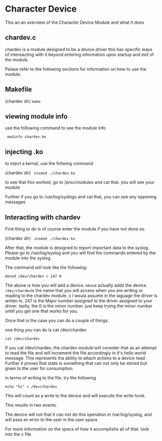 # Character Device

This an an overview of the Character Device Module and what it does

## chardev.c

chardev is a module designed to be a device driver this has specific ways of intereacting with it beyond entering information upon startup and exit of the module.

Pelase refer to the following sections for information on how to use the module.

## Makefile

(chardev dir)
`make`

## viewing module info

use the following command to see the module info

` modinfo chardev.ko`

## injecting .ko

to inject a kernal, use the follwing command

(chardev dir)
` insmod ./chardev.ko`

to see that this worked, go to /proc/modules and cat that. you will see your module

Further if you go to /var/log/syslogs and cat that, you can see any oppening messages

## Interacting with chardev
First thing to do is of course enter the module if you have not done so.

(chardev dir)
` insmod ./chardev.ko`

After that, the module is designed to report important data to the syslog. Please go to /var/log/syslog and you will find the commands entered by the module into the syslog.

The command will look like the following:

` mknod /dev/chardev c 247 0 `

The above is how you will add a device. `mknod` actually adds the device. `/dev/chardev`is the name that you will access when you are writing or reading to the chardev module. c I woula assume in the laguage the driver is writen in, 247 is the Major number assigned to the driver assigned to your driver. lastly, the 0 is the minor number. just keep trying the minor number untill you get one that works for you.

Once that is the case you can do a couple of things.

one thing you can do is cat /dev/chardev

`cat /dev/chardev`

If you cat /dev/chardev, the chardev module will consider that as an attempt to read the file and will increment the file accordingly in it's hello world message. This represents tha ability to attach actions to a device read. Further it proves that state is something that can not only be stored but given to the user for consumption.

in terms of writing to the file. try the following

`echo "hi" > /dev/chardev`

This will count as a write to the device and will execute the write hook.

This results in two events.

The device will not that it can not do this operation in /var/log/syslog, and will pass an error to the user in the user space.

For more information on the specs of how it accomplishs all of that. look into the c file.

